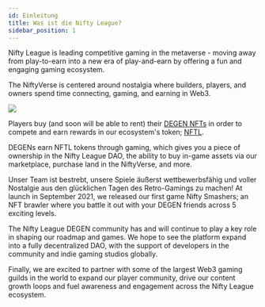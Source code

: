 ```yaml
---
id: Einleitung
title: Was ist die Nifty League?
sidebar_position: 1
---
```


Nifty League is leading competitive gaming in the metaverse - moving away from play-to-earn into a new era of play-and-earn by offering a fun and engaging gaming ecosystem.

The NiftyVerse is centered around nostalgia where builders, players, and owners spend time connecting, gaming, and earning in Web3.

![](/img/story.gif)

Players buy (and soon will be able to rent) their [DEGEN NFTs](https://opensea.io/collection/niftydegen) in order to compete and earn rewards in our ecosystem's token; [NFTL](https://www.coingecko.com/en/coins/nifty-league).

DEGENs earn NFTL tokens through gaming, which gives you a piece of ownership in the Nifty League DAO, the ability to buy in-game assets via our marketplace, purchase land in the NiftyVerse, and more.

Unser Team ist bestrebt, unsere Spiele äußerst wettbewerbsfähig und voller Nostalgie aus den glücklichen Tagen des Retro-Gamings zu machen! At launch in September 2021, we released our first game Nifty Smashers; an NFT brawler where you battle it out with your DEGEN friends across 5 exciting levels.

The Nifty League DEGEN community has and will continue to play a key role in shaping our roadmap and games. We hope to see the platform expand into a fully decentralized DAO, with the support of developers in the community and indie gaming studios globally.

Finally, we are excited to partner with some of the largest Web3 gaming guilds in the world to expand our player community, drive our content growth loops and fuel awareness and engagement across the Nifty League ecosystem.

